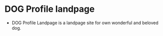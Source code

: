 # DOG Profile landpage

- DOG Profile Landpage is a landpage site for own wonderful and beloved dog.
